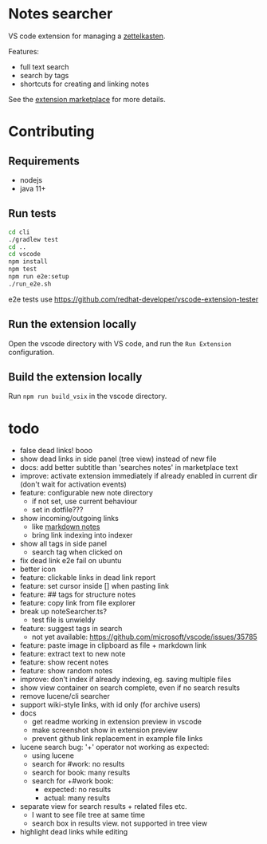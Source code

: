 # Notes searcher

VS code extension for managing a [zettelkasten](https://zettelkasten.de/posts/overview/).

Features:
- full text search
- search by tags
- shortcuts for creating and linking notes

See the [extension marketplace](https://marketplace.visualstudio.com/items?itemName=uozuaho.note-searcher) for more details.


# Contributing

## Requirements

- nodejs
- java 11+


## Run tests

```sh
cd cli
./gradlew test
cd ..
cd vscode
npm install
npm test
npm run e2e:setup
./run_e2e.sh
```

e2e tests use https://github.com/redhat-developer/vscode-extension-tester


## Run the extension locally

Open the vscode directory with VS code, and run the `Run Extension`
configuration.


## Build the extension locally

Run `npm run build_vsix` in the vscode directory.


# todo
- false dead links! booo
- show dead links in side panel (tree view) instead of new file
- docs: add better subtitle than 'searches notes' in marketplace text
- improve: activate extension immediately if already enabled in
  current dir (don't wait for activation events)
- feature: configurable new note directory
    - if not set, use current behaviour
    - set in dotfile???
- show incoming/outgoing links
    - like [markdown notes](https://github.com/kortina/vscode-markdown-notes)
    - bring link indexing into indexer
- show all tags in side panel
    - search tag when clicked on
- fix dead link e2e fail on ubuntu
- better icon
- feature: clickable links in dead link report
- feature: set cursor inside [] when pasting link
- feature: ## tags for structure notes
- feature: copy link from file explorer
- break up noteSearcher.ts?
    - test file is unwieldy
- feature: suggest tags in search
    - not yet available: https://github.com/microsoft/vscode/issues/35785
- feature: paste image in clipboard as file + markdown link
- feature: extract text to new note
- feature: show recent notes
- feature: show random notes
- improve: don't index if already indexing, eg. saving multiple files
- show view container on search complete, even if no search results
- remove lucene/cli searcher
- support wiki-style links, with id only (for archive users)
- docs
    - get readme working in extension preview in vscode
    - make screenshot show in extension preview
    - prevent github link replacement in example file links
- lucene search bug: '+' operator not working as expected:
    - using lucene
    - search for #work: no results
    - search for book: many results
    - search for +#work book:
        - expected: no results
        - actual:   many results
- separate view for search results + related files etc.
    - I want to see file tree at same time
    - search box in results view. not supported in tree view
- highlight dead links while editing
